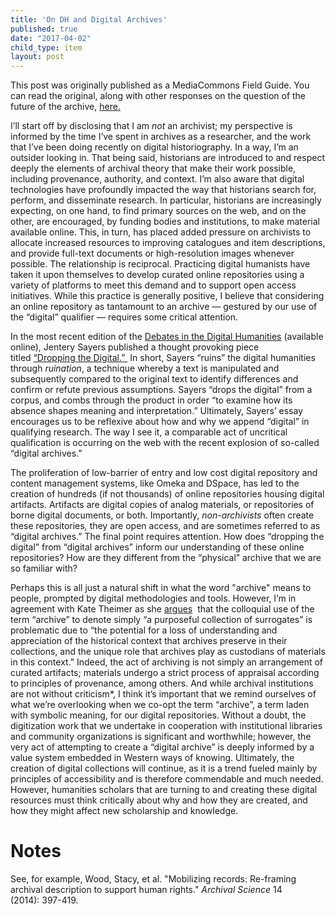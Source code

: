 ```yaml
---
title: 'On DH and Digital Archives'
published: true
date: "2017-04-02"
child_type: item
layout: post
---
```


This post was originally published as a MediaCommons Field Guide. You can read the original, along with other responses on the question of the future of the archive, <a href="http://mediacommons.futureofthebook.org/question/what-role-digital-humanities-future-archive/response/dh-and-digital-archive">here. </a>

I’ll start off by disclosing that I am <em>not</em> an archivist; my perspective is informed by the time I’ve spent in archives as a researcher, and the work that I’ve been doing recently on digital historiography. In a way, I’m an outsider looking in. That being said, historians are introduced to and respect deeply the elements of archival theory that make their work possible, including provenance, authority, and context. I’m also aware that digital technologies have profoundly impacted the way that historians search for, perform, and disseminate research. In particular, historians are increasingly expecting, on one hand, to find primary sources on the web, and on the other, are encouraged, by funding bodies and institutions, to make material available online. This, in turn, has placed added pressure on archivists to allocate increased resources to improving catalogues and item descriptions, and provide full-text documents or high-resolution images whenever possible. The relationship is reciprocal. Practicing digital humanists have taken it upon themselves to develop curated online repositories using a variety of platforms to meet this demand and to support open access initiatives. While this practice is generally positive, I believe that considering an online repository as tantamount to an archive — gestured by our use of the “digital” qualifier — requires some critical attention.

In the most recent edition of the <a class="ext" href="http://dhdebates.gc.cuny.edu/debates/text/88" target="_blank" rel="noopener noreferrer">Debates in the Digital Humanities</a> (available online), Jentery Sayers published a thought provoking piece titled <a class="ext" href="http://dhdebates.gc.cuny.edu/debates/text/88" target="_blank" rel="noopener noreferrer">“Dropping the Digital.” </a> In short, Sayers “ruins” the digital humanities through <em>ruination</em>, a technique whereby a text is manipulated and subsequently compared to the original text to identify differences and confirm or refute previous assumptions. Sayers “drops the digital” from a corpus, and combs through the product in order “to examine how its absence shapes meaning and interpretation.” Ultimately, Sayers’ essay encourages us to be reflexive about how and why we append “digital” in qualifying research. The way I see it, a comparable act of uncritical qualification is occurring on the web with the recent explosion of so-called “digital archives.”

The proliferation of low-barrier of entry and low cost digital repository and content management systems, like Omeka and DSpace, has led to the creation of hundreds (if not thousands) of online repositories housing digital artifacts. Artifacts are digital copies of analog materials, or repositories of borne digital documents, or both. Importantly, <em>non-archivists</em> often create these repositories<em>, </em>they are open access, and are sometimes referred to as “digital archives.” The final point requires attention. How does “dropping the digital” from “digital archives” inform our understanding of these online repositories? How are they different from the “physical” archive that we are so familiar with?

Perhaps this is all just a natural shift in what the word "archive" means to people, prompted by digital methodologies and tools. However, I’m in agreement with Kate Theimer as she <a class="ext" href="http://journalofdigitalhumanities.org/1-2/archives-in-context-and-as-context-by-kate-theimer/" target="_blank" rel="noopener noreferrer">argues</a> 
that the colloquial use of the term “archive” to denote simply “a purposeful collection of surrogates” is problematic due to “the potential for a loss of understanding and appreciation of the historical context that archives preserve in their collections, and the unique role that archives play as custodians of materials in this context.” Indeed, the act of archiving is not simply an arrangement of curated artifacts; materials undergo a strict process of appraisal according to principles of provenance, among others. And while archival institutions are not without criticism*, I think it’s important that we remind ourselves of what we’re overlooking when we co-opt the term “archive”, a term laden with symbolic meaning, for our digital repositories. Without a doubt, the digitization work that we undertake in cooperation with institutional libraries and community organizations is significant and worthwhile; however, the very act of attempting to create a “digital archive” is deeply informed by a value system embedded in Western ways of knowing. Ultimately, the creation of digital collections will continue, as it is a trend fueled mainly by principles of accessibility and is therefore commendable and much needed. However, humanities scholars that are turning to and creating these digital resources must think critically about why and how they are created, and how they might affect new scholarship and knowledge.

# Notes

See, for example, Wood, Stacy, et al. "Mobilizing records: Re-framing archival description to support human rights." <em>Archival Science</em> 14 (2014): 397-419.

